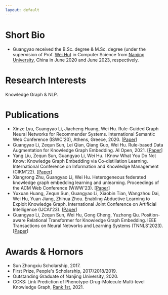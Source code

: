 ```yaml
---
layout: default
---
```


# Short Bio

* Guangyao received the B.Sc. degree & M.Sc. degree (under the supervision of Prof. [Wei Hu](https://cs.nju.edu.cn/c9/4f/c2640a51535/page.htm)) in Computer Science from [Nanjing University](https://www.nju.edu.cn/), China in June 2020 and June 2023, respectively.

# Research Interests

Knowledge Graph & NLP.

# Publications

* Xinze Lyu, Guangyao Li, Jiacheng Huang, Wei Hu. Rule-Guided Graph Neural Networks for Recommender Systems. International Semantic Web Conference (ISWC'20), Athens, Greece, 2020. [[Paper](https://arxiv.org/abs/2009.04104)]
* Guangyao Li, Zequn Sun, Lei Qian, Qiang Guo, Wei Hu. Rule-based Data Augmentation for Knowledge Graph Embedding. AI Open, 2021. [[Paper](https://www.sciencedirect.com/science/article/pii/S2666651021000267)]
* Yang Liu, Zequn Sun, Guangyao Li, Wei Hu. I Know What You Do Not Know: Knowledge Graph Embedding via Co-distillation Learning. International Conference on Information and Knowledge Management (CIKM'22). [[Paper](https://arxiv.org/abs/2208.09828)]
* Xiangrong Zhu, Guangyao Li, Wei Hu. Heterogeneous federated knowledge graph embedding learning and unlearning. Proceedings of the ACM Web Conference (WWW'23). [[Paper](https://arxiv.org/pdf/2302.02069)]
* Yuxuan Huang, Zequn Sun, Guangyao Li, Xiaobin Tian, Wangzhou Dai, Wei Hu, Yuan Jiang, Zhihua Zhou. Enabling Abductive Learning to Exploit Knowledge Graph. International Joint Conference on Artificial Intelligence (IJCAI'23). [[Paper](https://www.ijcai.org/proceedings/2023/0427.pdf)]
* Guangyao Li, Zequn Sun, Wei Hu, Gong Cheng, Yuzhong Qu. Position-aware Relational Transformer for Knowledge Graph Embedding. IEEE Transactions on Neural Networks and Learning Systems (TNNLS’2023). [[Paper](https://ieeexplore.ieee.org/document/10092525)]


# Awards & Hornors

* Sun Zhongxiu Scholarship, 2017.
* First Prize, People's Scholarship, 2017/2018/2019.
* Outstanding Graduate of Nanjing University, 2020.
* CCKS: Link Prediction of Phenotype-Drug-Molecule Multi-level Knowledge Graph, [Rank 1st](https://www.biendata.xyz/competition/ccks_2021_kg_link_prediction/final-leaderboard/), 2021.
